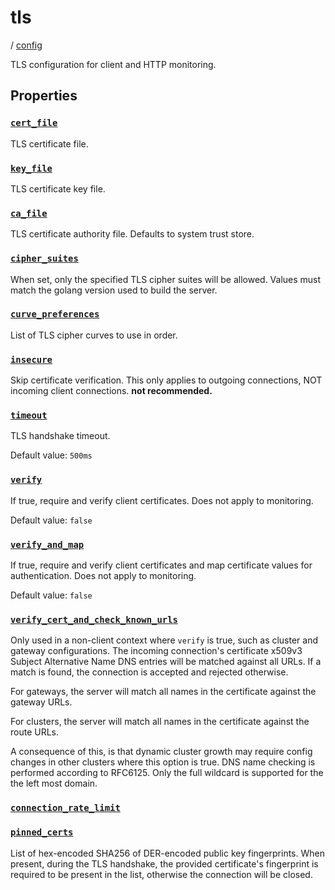# tls

/ [config](reference/server-config/index.md) 

TLS configuration for client and HTTP monitoring.

## Properties

### [`cert_file`](reference/server-config/cert_file/index.md)

TLS certificate file.

### [`key_file`](reference/server-config/key_file/index.md)

TLS certificate key file.

### [`ca_file`](reference/server-config/ca_file/index.md)

TLS certificate authority file. Defaults to system trust store.

### [`cipher_suites`](reference/server-config/cipher_suites/index.md)

When set, only the specified TLS cipher suites will be allowed. Values must match the golang version used to build the server.

### [`curve_preferences`](reference/server-config/curve_preferences/index.md)

List of TLS cipher curves to use in order.

### [`insecure`](reference/server-config/insecure/index.md)

Skip certificate verification. This only applies to outgoing connections, NOT incoming client connections. **not recommended.**

### [`timeout`](reference/server-config/timeout/index.md)

TLS handshake timeout.

Default value: `500ms`

### [`verify`](reference/server-config/verify/index.md)

If true, require and verify client certificates. Does not apply to monitoring.

Default value: `false`

### [`verify_and_map`](reference/server-config/verify_and_map/index.md)

If true, require and verify client certificates and map certificate values for authentication. Does not apply to monitoring.

Default value: `false`

### [`verify_cert_and_check_known_urls`](reference/server-config/verify_cert_and_check_known_urls/index.md)

Only used in a non-client context where `verify` is true, such as cluster and gateway configurations.
The incoming connection's certificate x509v3 Subject Alternative Name DNS entries will be matched against
all URLs. If a match is found, the connection is accepted and rejected otherwise.

For gateways, the server will match all names in the certificate against the gateway URLs.

For clusters, the server will match all names in the certificate against the route URLs.

A consequence of this, is that dynamic cluster growth may require config changes in other clusters where this
option is true. DNS name checking is performed according to RFC6125. Only the full wildcard is supported for the
the left most domain.

### [`connection_rate_limit`](reference/server-config/connection_rate_limit/index.md)



### [`pinned_certs`](reference/server-config/pinned_certs/index.md)

List of hex-encoded SHA256 of DER-encoded public key fingerprints. When present, during the TLS handshake, the
provided certificate's fingerprint is required to be present in the list, otherwise the connection will be
closed.

